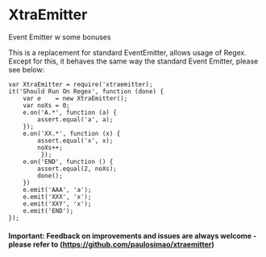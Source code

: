 # XtraEmitter
Event Emitter w some bonuses

This is a replacement for standard EventEmitter, allows usage of Regex. Except for this, it behaves the same way the standard Event Emitter, please see below:

    var XtraEmitter = require('xtraemitter);
    it('Should Run On Regex', function (done) {
        var e    = new XtraEmitter();
        var noXs = 0;
        e.on('A.*', function (a) {
        	assert.equal('a', a);
        });
        e.on('XX.*', function (x) {
        	assert.equal('x', x);
        	noXs++;
             });
        e.on('END', function () {
        	assert.equal(2, noXs);
        	done();
        })
        e.emit('AAA', 'a');
        e.emit('XXX', 'x');
        e.emit('XXY', 'x');
        e.emit('END');
    });

#### Important: Feedback on improvements and issues are always welcome - please refer to (https://github.com/paulosimao/xtraemitter)